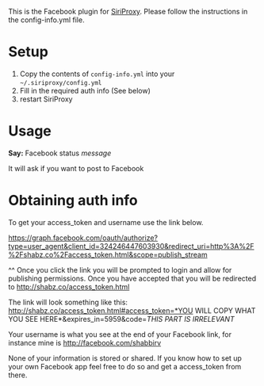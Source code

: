 This is the Facebook plugin for [SiriProxy](https://github.com/plamoni/SiriProxy). Please follow the instructions in the config-info.yml file.


# Setup

1. Copy the contents of `config-info.yml` into your `~/.siriproxy/config.yml`
2. Fill in the required auth info (See below)
3. restart SiriProxy

# Usage
**Say:** Facebook status *message*

It will ask if you want to post to Facebook

# Obtaining auth info

To get your access_token and username use the link below.

https://graph.facebook.com/oauth/authorize?type=user_agent&client_id=324246447603930&redirect_uri=http%3A%2F%2Fshabz.co%2Faccess_token.html&scope=publish_stream

^^ Once you click the link you will be prompted to login and allow for publishing permissions. Once you have accepted that you will be redirected to http://shabz.co/access_token.html

The link will look something like this: 
http://shabz.co/access_token.html#access_token=*YOU WILL COPY WHAT YOU SEE HERE*&expires_in=5959&code=*THIS PART IS IRRELEVANT*

Your username is what you see at the end of your Facebook link, for instance mine is http://facebook.com/shabbirv

None of your information is stored or shared. If you know how to set up your own Facebook app feel free to do so and get a access_token from there.